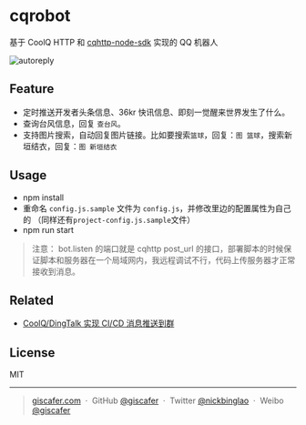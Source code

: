 # cqrobot

基于 CoolQ HTTP 和 [cqhttp-node-sdk](https://github.com/richardchien/cqhttp-node-sdk) 实现的 QQ 机器人

![autoreply](https://user-images.githubusercontent.com/8676711/59826919-f4d59d00-9369-11e9-9755-ac0b5c794064.png)

## Feature

- 定时推送开发者头条信息、36kr 快讯信息、即刻一觉醒来世界发生了什么。
- 查询台风信息，回复 `查台风`。
- 支持图片搜索，自动回复图片链接。比如要搜索`篮球`，回复：`图 篮球`，搜索新垣结衣，回复：`图 新垣结衣`

## Usage

- npm install
- 重命名 `config.js.sample` 文件为 `config.js`，并修改里边的配置属性为自己的 （同样还有`project-config.js.sample`文件）
- npm run start

> 注意： bot.listen 的端口就是 cqhttp post_url 的接口，部署脚本的时候保证脚本和服务器在一个局域网内，我远程调试不行，代码上传服务器才正常接收到消息。

## Related

- [CoolQ/DingTalk 实现 CI/CD 消息推送到群](https://github.com/giscafer/front-end-manual/issues/31)

## License

MIT

---

> [giscafer.com](http://giscafer.com) &nbsp;&middot;&nbsp;
> GitHub [@giscafer](https://github.com/giscafer) &nbsp;&middot;&nbsp;
> Twitter [@nickbinglao](https://twitter.com/nickbinglao) &nbsp;&middot;&nbsp;
> Weibo [@giscafer](https://weibo.com/laohoubin)
